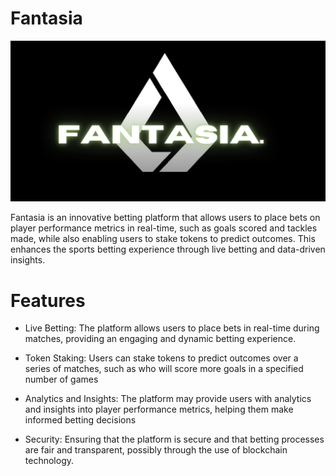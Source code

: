 # Fantasia 
![image alt](https://github.com/simongithae/Fantasia/blob/282307289680c1354f20af6d29e72c6196ef81c5/fantasialogo.jpg)

Fantasia is an innovative betting platform that allows users to place bets on player performance metrics in real-time, such as goals scored and tackles made, while also enabling users to stake tokens to predict outcomes. This enhances the sports betting experience through live betting and data-driven insights.

# Features 
- Live Betting:
  The platform allows users to place bets in real-time during matches, providing an engaging and dynamic betting experience.

- Token Staking:
  Users can stake tokens to predict outcomes over a series of matches, such as who will score more goals in a specified number of games

- Analytics and Insights:
  The platform may provide users with analytics and insights into player performance metrics, helping them make informed betting decisions

- Security: 
  Ensuring that the platform is secure and that betting processes are fair and transparent, possibly through the use of blockchain technology.



